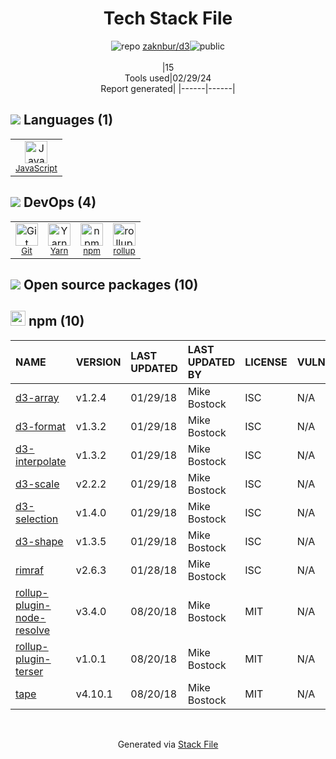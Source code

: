 <!--
&lt;--- Readme.md Snippet without images Start ---&gt;
## Tech Stack
zaknbur/d3 is built on the following main stack:

- [JavaScript](https://developer.mozilla.org/en-US/docs/Web/JavaScript) – Languages
- [Yarn](https://yarnpkg.com/) – Front End Package Manager
- [rollup](http://rollupjs.org/) – JS Build Tools / JS Task Runners

Full tech stack [here](/techstack.md)

&lt;--- Readme.md Snippet without images End ---&gt;

&lt;--- Readme.md Snippet with images Start ---&gt;
## Tech Stack
zaknbur/d3 is built on the following main stack:

- <img width='25' height='25' src='https://img.stackshare.io/service/1209/javascript.jpeg' alt='JavaScript'/> [JavaScript](https://developer.mozilla.org/en-US/docs/Web/JavaScript) – Languages
- <img width='25' height='25' src='https://img.stackshare.io/service/5848/44mC-kJ3.jpg' alt='Yarn'/> [Yarn](https://yarnpkg.com/) – Front End Package Manager
- <img width='25' height='25' src='https://img.stackshare.io/service/4423/zE8RTn9E_400x400.jpg' alt='rollup'/> [rollup](http://rollupjs.org/) – JS Build Tools / JS Task Runners

Full tech stack [here](/techstack.md)

&lt;--- Readme.md Snippet with images End ---&gt;
-->
<div align="center">

# Tech Stack File
![](https://img.stackshare.io/repo.svg "repo") [zaknbur/d3](https://github.com/zaknbur/d3)![](https://img.stackshare.io/public_badge.svg "public")
<br/><br/>
|15<br/>Tools used|02/29/24 <br/>Report generated|
|------|------|
</div>

## <img src='https://img.stackshare.io/languages.svg'/> Languages (1)
<table><tr>
  <td align='center'>
  <img width='36' height='36' src='https://img.stackshare.io/service/1209/javascript.jpeg' alt='JavaScript'>
  <br>
  <sub><a href="https://developer.mozilla.org/en-US/docs/Web/JavaScript">JavaScript</a></sub>
  <br>
  <sub></sub>
</td>

</tr>
</table>

## <img src='https://img.stackshare.io/devops.svg'/> DevOps (4)
<table><tr>
  <td align='center'>
  <img width='36' height='36' src='https://img.stackshare.io/service/1046/git.png' alt='Git'>
  <br>
  <sub><a href="http://git-scm.com/">Git</a></sub>
  <br>
  <sub></sub>
</td>

<td align='center'>
  <img width='36' height='36' src='https://img.stackshare.io/service/5848/44mC-kJ3.jpg' alt='Yarn'>
  <br>
  <sub><a href="https://yarnpkg.com/">Yarn</a></sub>
  <br>
  <sub></sub>
</td>

<td align='center'>
  <img width='36' height='36' src='https://img.stackshare.io/service/1120/lejvzrnlpb308aftn31u.png' alt='npm'>
  <br>
  <sub><a href="https://www.npmjs.com/">npm</a></sub>
  <br>
  <sub></sub>
</td>

<td align='center'>
  <img width='36' height='36' src='https://img.stackshare.io/service/4423/zE8RTn9E_400x400.jpg' alt='rollup'>
  <br>
  <sub><a href="http://rollupjs.org/">rollup</a></sub>
  <br>
  <sub></sub>
</td>

</tr>
</table>


## <img src='https://img.stackshare.io/group.svg' /> Open source packages (10)</h2>

## <img width='24' height='24' src='https://img.stackshare.io/service/1120/lejvzrnlpb308aftn31u.png'/> npm (10)

|NAME|VERSION|LAST UPDATED|LAST UPDATED BY|LICENSE|VULNERABILITIES|
|:------|:------|:------|:------|:------|:------|
|[d3-array](https://www.npmjs.com/d3-array)|v1.2.4|01/29/18|Mike Bostock |ISC|N/A|
|[d3-format](https://www.npmjs.com/d3-format)|v1.3.2|01/29/18|Mike Bostock |ISC|N/A|
|[d3-interpolate](https://www.npmjs.com/d3-interpolate)|v1.3.2|01/29/18|Mike Bostock |ISC|N/A|
|[d3-scale](https://www.npmjs.com/d3-scale)|v2.2.2|01/29/18|Mike Bostock |ISC|N/A|
|[d3-selection](https://www.npmjs.com/d3-selection)|v1.4.0|01/29/18|Mike Bostock |ISC|N/A|
|[d3-shape](https://www.npmjs.com/d3-shape)|v1.3.5|01/29/18|Mike Bostock |ISC|N/A|
|[rimraf](https://www.npmjs.com/rimraf)|v2.6.3|01/28/18|Mike Bostock |ISC|N/A|
|[rollup-plugin-node-resolve](https://www.npmjs.com/rollup-plugin-node-resolve)|v3.4.0|08/20/18|Mike Bostock |MIT|N/A|
|[rollup-plugin-terser](https://www.npmjs.com/rollup-plugin-terser)|v1.0.1|08/20/18|Mike Bostock |MIT|N/A|
|[tape](https://www.npmjs.com/tape)|v4.10.1|08/20/18|Mike Bostock |MIT|N/A|

<br/>
<div align='center'>

Generated via [Stack File](https://github.com/marketplace/stack-file)
